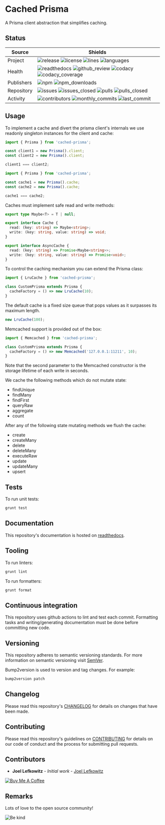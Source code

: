 # Cached Prisma

A Prisma client abstraction that simplifies caching.

## Status

| Source     | Shields                                                                                                                                       |
| ---------- | --------------------------------------------------------------------------------------------------------------------------------------------- |
| Project    | ![release][release_shield] ![license][license_shield] ![lines][lines_shield] ![languages][languages_shield]                                   |
| Health     | ![readthedocs][readthedocs_shield] ![github_review][github_review_shield] ![codacy][codacy_shield] ![codacy_coverage][codacy_coverage_shield] |
| Publishers | ![npm][npm_shield] ![npm_downloads][npm_downloads_shield]                                                                                     |
| Repository | ![issues][issues_shield] ![issues_closed][issues_closed_shield] ![pulls][pulls_shield] ![pulls_closed][pulls_closed_shield]                   |
| Activity   | ![contributors][contributors_shield] ![monthly_commits][monthly_commits_shield] ![last_commit][last_commit_shield]                            |

## Usage

To implement a cache and divert the prisma client's internals we use readonly singleton instances for the client and cache:

```ts
import { Prisma } from 'cached-prisma';

const client1 = new Prisma().client;
const client2 = new Prisma().client;

client1 === client2;
```

```ts
import { Prisma } from 'cached-prisma';

const cache1 = new Prisma().cache;
const cache2 = new Prisma().cache;

cache1 === cache2;
```

Caches must implement safe read and write methods:

```ts
export type Maybe<T> = T | null;

export interface Cache {
  read: (key: string) => Maybe<string>;
  write: (key: string, value: string) => void;
}

export interface AsyncCache {
  read: (key: string) => Promise<Maybe<string>>;
  write: (key: string, value: string) => Promise<void>;
}
```

To control the caching mechanism you can extend the Prisma class:

```ts
import { LruCache } from 'cached-prisma';

class CustomPrisma extends Prisma {
  cacheFactory = () => new LruCache(10);
}
```

The default cache is a fixed size queue that pops values as it surpasses its maximum length.

```ts
new LruCache(100);
```

Memcached support is provided out of the box:

```ts
import { Memcached } from 'cached-prisma';

class CustomPrisma extends Prisma {
  cacheFactory = () => new Memcached('127.0.0.1:11211', 10);
}
```

Note that the second parameter to the Memcached constructor is the storage lifetime of each write in seconds.

We cache the following methods which do not mutate state:

- findUnique
- findMany
- findFirst
- queryRaw
- aggregate
- count

After any of the following state mutating methods we flush the cache:

- create
- createMany
- delete
- deleteMany
- executeRaw
- update
- updateMany
- upsert

## Tests

To run unit tests:

```bash
grunt test
```

## Documentation

This repository's documentation is hosted on [readthedocs][readthedocs].

## Tooling

To run linters:

```bash
grunt lint
```

To run formatters:

```bash
grunt format
```

## Continuous integration

This repository uses github actions to lint and test each commit. Formatting tasks and writing/generating documentation must be done before committing new code.

## Versioning

This repository adheres to semantic versioning standards.
For more information on semantic versioning visit [SemVer][semver].

Bump2version is used to version and tag changes.
For example:

```bash
bump2version patch
```

## Changelog

Please read this repository's [CHANGELOG](CHANGELOG.md) for details on changes that have been made.

## Contributing

Please read this repository's guidelines on [CONTRIBUTING](CONTRIBUTING.md) for details on our code of conduct and the process for submitting pull requests.

## Contributors

- **Joel Lefkowitz** - _Initial work_ - [Joel Lefkowitz][author]

[![Buy Me A Coffee][coffee_button]][coffee]

## Remarks

Lots of love to the open source community!

![Be kind][be_kind]

<!-- Public links -->

[semver]: http://semver.org/
[be_kind]: https://media.giphy.com/media/osAcIGTSyeovPq6Xph/giphy.gif
[coffee]: https://www.buymeacoffee.com/joellefkowitz
[coffee_button]: https://cdn.buymeacoffee.com/buttons/default-blue.png
[readthedocs]: https://cached-prisma.readthedocs.io/en/latest/

<!-- Acknowledgments -->

[author]: https://github.com/joellefkowitz

<!-- Project shields -->

[release_shield]: https://img.shields.io/github/v/tag/joellefkowitz/cached-prisma
[license_shield]: https://img.shields.io/github/license/joellefkowitz/cached-prisma
[lines_shield]: https://img.shields.io/tokei/lines/github/joellefkowitz/cached-prisma
[languages_shield]: https://img.shields.io/github/languages/count/joellefkowitz/cached-prisma

<!-- Health shields -->

[readthedocs_shield]: https://img.shields.io/readthedocs/cached-prisma
[github_review_shield]: https://img.shields.io/github/workflow/status/JoelLefkowitz/cached-prisma/Review
[codacy_shield]: https://img.shields.io/codacy/grade/00658bb866d6482184b86d16d3ce5ae8
[codacy_coverage_shield]: https://img.shields.io/codacy/coverage/00658bb866d6482184b86d16d3ce5ae8

<!-- Publishers shields -->

[npm_shield]: https://img.shields.io/npm/v/cached-prisma
[npm_downloads_shield]: https://img.shields.io/npm/dw/cached-prisma

<!-- Repository shields -->

[issues_shield]: https://img.shields.io/github/issues/joellefkowitz/cached-prisma
[issues_closed_shield]: https://img.shields.io/github/issues-closed/joellefkowitz/cached-prisma
[pulls_shield]: https://img.shields.io/github/issues-pr/joellefkowitz/cached-prisma
[pulls_closed_shield]: https://img.shields.io/github/issues-pr-closed/joellefkowitz/cached-prisma

<!-- Activity shields -->

[contributors_shield]: https://img.shields.io/github/contributors/joellefkowitz/cached-prisma
[monthly_commits_shield]: https://img.shields.io/github/commit-activity/m/joellefkowitz/cached-prisma
[last_commit_shield]: https://img.shields.io/github/last-commit/joellefkowitz/cached-prisma
